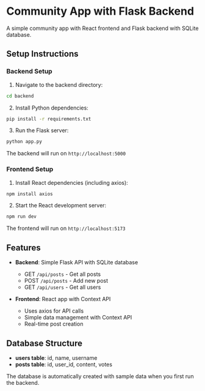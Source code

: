 # Community App with Flask Backend

A simple community app with React frontend and Flask backend with SQLite database.

## Setup Instructions

### Backend Setup

1. Navigate to the backend directory:
```bash
cd backend
```

2. Install Python dependencies:
```bash
pip install -r requirements.txt
```

3. Run the Flask server:
```bash
python app.py
```

The backend will run on `http://localhost:5000`

### Frontend Setup

1. Install React dependencies (including axios):
```bash
npm install axios
```

2. Start the React development server:
```bash
npm run dev
```

The frontend will run on `http://localhost:5173`

## Features

- **Backend**: Simple Flask API with SQLite database
  - GET `/api/posts` - Get all posts
  - POST `/api/posts` - Add new post
  - GET `/api/users` - Get all users

- **Frontend**: React app with Context API
  - Uses axios for API calls
  - Simple data management with Context API
  - Real-time post creation

## Database Structure

- **users table**: id, name, username
- **posts table**: id, user_id, content, votes

The database is automatically created with sample data when you first run the backend.
